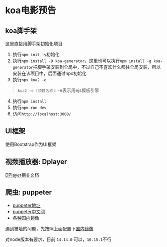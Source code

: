 # koa电影预告

## koa脚手架
这里直接用脚手架初始化项目
1. 执行`npm init -y`初始化
2. 执行`npm install -D koa-generator`。这里也可以执行`npm install -g koa-generator`把脚手架安装到全局中，不过自己不喜欢什么都往全局安装，所以安装在该项目中，后面通过npx初始化
3. 执行`npx koa2 -e`
> `koa2 -e [项目名称]`: -e表示用ejs模板引擎
4. 执行`npm install`
5. 执行`npm run dev`
6. 访问`http://localhost:3000/`


## UI框架
使用Bootstrap作为UI框架



## 视频播放器: Dplayer
[DPlayer相关文档](http://dplayer.js.org/zh/)



## 爬虫: puppeter
* [puppeter地址](https://github.com/puppeteer/puppeteer)
* [puppeter中文网](https://zhaoqize.github.io/puppeteer-api-zh_CN/)
* [各种国内镜像](https://www.npmjs.com/package/mirror-config-china)

遇到被墙的问题，先按照上面配置下[国内镜像](https://www.npmjs.com/package/mirror-config-china)

对node版本有要求，目前 `14.14.0` 可以，`10.15.1`不行


